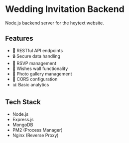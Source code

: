 # Wedding Invitation Backend

Node.js backend server for the heytext website.

## Features

- 📡 RESTful API endpoints
- 🔒 Secure data handling
- 📝 RSVP management
- 💭 Wishes wall functionality
- 📸 Photo gallery management
- 🔄 CORS configuration
- 📊 Basic analytics

## Tech Stack

- Node.js
- Express.js
- MongoDB
- PM2 (Process Manager)
- Nginx (Reverse Proxy)
